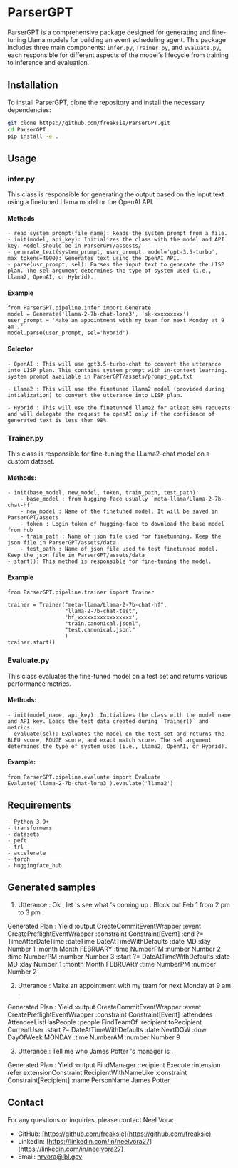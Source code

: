 # ParserGPT

ParserGPT is a comprehensive package designed for generating and fine-tuning Llama models for building an event scheduling agent. This package includes three main components: `infer.py`, `Trainer.py`, and `Evaluate.py`, each responsible for different aspects of the model's lifecycle from training to inference and evaluation.

## Installation

To install ParserGPT, clone the repository and install the necessary dependencies:
```bash
git clone https://github.com/freaksie/ParserGPT.git
cd ParserGPT
pip install -e .
```

## Usage
### infer.py

This class is responsible for generating the output based on the input text using a finetuned Llama model or the OpenAI API.

#### Methods
    - read_system_prompt(file_name): Reads the system prompt from a file.
    - init(model, api_key): Initializes the class with the model and API key. Model should be in ParserGPT/assests/
    - generate_text(system_prompt, user_prompt, model='gpt-3.5-turbo', max_tokens=4000): Generates text using the OpenAI API.
    - parse(usr_prompt, sel): Parses the input text to generate the LISP plan. The sel argument determines the type of system used (i.e., Llama2, OpenAI, or Hybrid).

#### Example 
```
from ParserGPT.pipeline.infer import Generate
model = Generate('llama-2-7b-chat-lora3', 'sk-xxxxxxxxx')
user_prompt = 'Make an appointment with my team for next Monday at 9 am .'
model.parse(user_prompt, sel='hybrid')
```

#### Selector
    - OpenAI : This will use gpt3.5-turbo-chat to convert the utterance into LISP plan. This contains system prompt with in-context learning. system prompt available in ParserGPT/assets/prompt_gpt.txt

    - Llama2 : This will use the finetuned llama2 model (provided during intialization) to convert the utterance into LISP plan.

    - Hybrid : This will use the finetunned llama2 for atleat 80% requests and will delegate the request to openAI only if the confidence of generated text is less then 98%.

### Trainer.py
This class is responsible for fine-tuning the LLama2-chat model on a custom dataset.

#### Methods:
    - init(base_model, new_model, token, train_path, test_path): 
        - base_model : from hugging-face usually `meta-llama/Llama-2-7b-chat-hf`
        - new_model : Name of the finetuned model. It will be saved in ParserGPT/assets
        - token : Login token of hugging-face to download the base model from hub
        - train_path : Name of json file used for finetunning. Keep the json file in ParserGPT/assets/data
        - test_path : Name of json file used to test finetunned model. Keep the json file in ParserGPT/assets/data
    - start(): This method is responsible for fine-tuning the model.

#### Example 
```
from ParserGPT.pipeline.trainer import Trainer

trainer = Trainer("meta-llama/Llama-2-7b-chat-hf",
                  "llama-2-7b-chat-test",
                  'hf_xxxxxxxxxxxxxxxxx',
                  "train.canonical.jsonl",
                  "test.canonical.jsonl"
                  )
trainer.start()
```

### Evaluate.py
This class evaluates the fine-tuned model on a test set and returns various performance metrics.

#### Methods:
    - init(model_name, api_key): Initializes the class with the model name and API key. Loads the test data created during `Trainer()` and metrics.
    - evaluate(sel): Evaluates the model on the test set and returns the BLEU score, ROUGE score, and exact match score. The sel argument determines the type of system used (i.e., Llama2, OpenAI, or Hybrid).
    
#### Example:
```
from ParserGPT.pipeline.evaluate import Evaluate
Evaluate('llama-2-7b-chat-lora3').evaulate('llama2')
```


## Requirements
    - Python 3.9+
    - transformers
    - datasets
    - peft
    - trl
    - accelerate
    - torch
    - huggingface_hub


## Generated samples

1) Utterance : Ok , let 's see what 's coming up . Block out Feb 1 from 2 pm to 3 pm .

Generated Plan : Yield :output CreateCommitEventWrapper :event CreatePreflightEventWrapper :constraint Constraint[Event] :end ?= TimeAfterDateTime :dateTime DateAtTimeWithDefaults :date MD :day Number 1 :month Month FEBRUARY :time NumberPM :number Number 2 :time NumberPM :number Number 3 :start ?= DateAtTimeWithDefaults :date MD :day Number 1 :month Month FEBRUARY :time NumberPM :number Number 2


2) Utterance : Make an appointment with my team for next Monday at 9 am .

Generated Plan : Yield :output CreateCommitEventWrapper :event CreatePreflightEventWrapper :constraint Constraint[Event] :attendees AttendeeListHasPeople :people FindTeamOf :recipient toRecipient CurrentUser :start ?= DateAtTimeWithDefaults :date NextDOW :dow DayOfWeek MONDAY :time NumberAM :number Number 9


3) Utterance : Tell me who James Potter 's manager is .

Generated Plan : Yield :output FindManager :recipient Execute :intension refer extensionConstraint RecipientWithNameLike :constraint Constraint[Recipient] :name PersonName James Potter

## Contact

For any questions or inquiries, please contact Neel Vora:

- GitHub: [https://github.com/freaksie](https://github.com/freaksie)
- LinkedIn: [https://linkedin.com/in/neelvora27](https://linkedin.com/in/neelvora27)
- Email: [nrvora@lbl.gov](mailto:nrvora@lbl.gov)